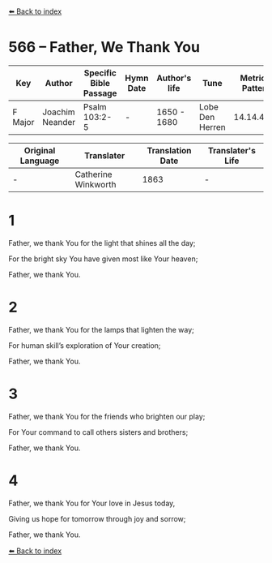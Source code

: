 [⬅️ Back to index](../README.md)

# 566 – Father, We Thank You

Key | Author   | Specific Bible Passage     |Hymn Date |Author's life |Tune |Metrical Pattern   |Composer/Source                                                                                        
-- | --------- | ---------------------------|----------|--------------|-----|-------------------|-------------   
F Major  | Joachim Neander      | Psalm 103:2-5 | -  | 1650 - 1680 | Lobe Den Herren | 14.14.4.7.8 | Chorale Book for England, 1863 

Original Language | Translater | Translation Date   | Translater's Life     
----------------- | --------- | --------------------|-------------   
\-  | Catherine Winkworth      | 1863 | -  | 1827 - 1878 



# 1

Father, we thank You for the light that shines all the day;

For the bright sky You have given most like Your heaven;

Father, we thank You.



# 2

Father, we thank You for the lamps that lighten the way;

For human skill’s exploration of Your creation;

Father, we thank You.



# 3

Father, we thank You for the friends who brighten our play;

For Your command to call others sisters and brothers;

Father, we thank You.



# 4

Father, we thank You for Your love in Jesus today,

Giving us hope for tomorrow through joy and sorrow;

Father, we thank You.

[⬅️ Back to index](../README.md)
